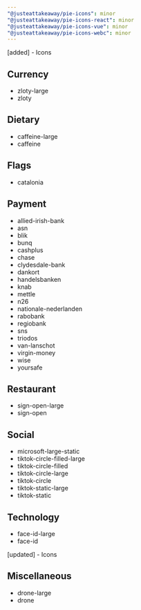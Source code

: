 ```yaml
---
"@justeattakeaway/pie-icons": minor
"@justeattakeaway/pie-icons-react": minor
"@justeattakeaway/pie-icons-vue": minor
"@justeattakeaway/pie-icons-webc": minor
---
```


[added] - Icons

## Currency

- zloty-large
- zloty

## Dietary

- caffeine-large
- caffeine

## Flags

- catalonia

## Payment

- allied-irish-bank
- asn
- blik
- bunq
- cashplus
- chase
- clydesdale-bank
- dankort
- handelsbanken
- knab
- mettle
- n26
- nationale-nederlanden
- rabobank
- regiobank
- sns
- triodos
- van-lanschot
- virgin-money
- wise
- yoursafe

## Restaurant

- sign-open-large
- sign-open

## Social

- microsoft-large-static
- tiktok-circle-filled-large
- tiktok-circle-filled
- tiktok-circle-large
- tiktok-circle
- tiktok-static-large
- tiktok-static

## Technology

- face-id-large
- face-id

[updated] - Icons

## Miscellaneous

- drone-large
- drone

